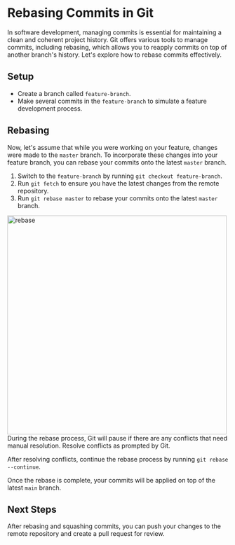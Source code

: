 # Rebasing Commits in Git

 

In software development, managing commits is essential for maintaining a clean and coherent project history. Git offers various tools to manage commits, including rebasing, which allows you to reapply commits on top of another branch's history. Let's explore how to rebase commits effectively.

## Setup

- Create a branch called `feature-branch`.
- Make several commits in the `feature-branch` to simulate a feature development process.

## Rebasing

Now, let's assume that while you were working on your feature, changes were made to the `master` branch. To incorporate these changes into your feature branch, you can rebase your commits onto the latest `master` branch.

1. Switch to the `feature-branch` by running `git checkout feature-branch`.
2. Run `git fetch` to ensure you have the latest changes from the remote repository.
3. Run `git rebase master` to rebase your commits onto the latest `master` branch.

<img src="https://lh3.googleusercontent.com/u/0/drive-viewer/AKGpihapdOC_T7VatzaamItAARUawhQt60tD4D5wXZOjA8PHJuxcNALSs6hTjbSZRo0CH0YBiyyfNZYVty5JZFourh2SHtvriw=w3200-h1730" alt="rebase" width="500px" height="auto">
During the rebase process, Git will pause if there are any conflicts that need manual resolution. Resolve conflicts as prompted by Git.

After resolving conflicts, continue the rebase process by running `git rebase --continue`.

Once the rebase is complete, your commits will be applied on top of the latest `main` branch.

## Next Steps

After rebasing and squashing commits, you can push your changes to the remote repository and create a pull request for review.

